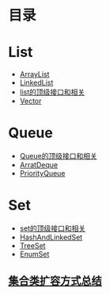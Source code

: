 目录
===

# List #

* [ArrayList][ArrayList]
* [LinkedList][LinkedList]
* [list的顶级接口和相关][list的顶级接口和相关]
* [Vector][Vector]

# Queue #

* [Queue的顶级接口和相关][Queue的顶级接口和相关]
* [ArratDeque][ArratDeque]
* [PriorityQueue][PriorityQueue]

# Set #

* [set的顶级接口和相关][set的顶级接口和相关]
* [HashAndLinkedSet][HashAndLinkedSet]
* [TreeSet][TreeSet]
* [EnumSet][EnumSet]



## [集合类扩容方式总结][集合类扩容方式总结] ##














[ArrayList]:https://github.com/TransientWang/KnowledgeBase/blob/master/base/java/collections/list/ArrayList.md "ArrayList"
[LinkedList]:https://github.com/TransientWang/KnowledgeBase/blob/master/base/java/collections/list/LinkedList.md "LinkedList"
[list的顶级接口和相关]:https://github.com/TransientWang/KnowledgeBase/blob/master/base/java/collections/list/list.md "list的顶级接口和相关"
[Vector]:https://github.com/TransientWang/KnowledgeBase/blob/master/base/java/collections/list/Vector.md "Vector"
[Queue的顶级接口和相关]:https://github.com/TransientWang/KnowledgeBase/blob/master/base/java/collections/queue/ArrayDqueue.md "ArrayDqueue"
[PriorityQueue]:https://github.com/TransientWang/KnowledgeBase/blob/master/base/java/collections/queue/PriorityQueue.md "PriorityQueue"
[ArratDeque]:https://github.com/TransientWang/KnowledgeBase/blob/master/base/java/collections/queue/ArratDeque.md "ArratDeque"

[set的顶级接口和相关]:https://github.com/TransientWang/KnowledgeBase/blob/master/base/java/collections/set/set.md "ArrayDqueue"
[HashAndLinkedSet]:https://github.com/TransientWang/KnowledgeBase/blob/master/base/java/collections/set/HashAndLinkedSet.md "PriorityQueue"
[TreeSet]:https://github.com/TransientWang/KnowledgeBase/blob/master/base/java/collections/set/TreeSet.md "ArratDeque"
[EnumSet]:https://github.com/TransientWang/KnowledgeBase/blob/master/base/java/collections/set/EnumSet.md "ArratDeque"
[集合类扩容方式总结]: https://github.com/TransientWang/KnowledgeBase/blob/master/base/java/collections/集合类扩容方式总结.md	"集合类扩容方式总结"